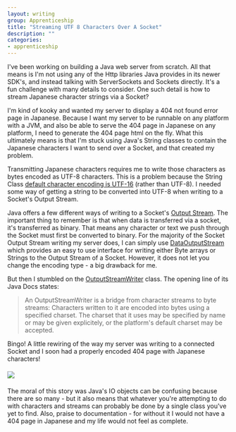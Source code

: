 ```yaml
---
layout: writing
group: Apprenticeship
title: "Streaming UTF 8 Characters Over A Socket"
description: ""
categories:
- apprenticeship
---
```


I've been working on building a Java web server from scratch. All that means is I'm not using any of the Http libraries Java provides in its newer SDK's, and instead talking with ServerSockets and Sockets directly. It's a fun challenge with many details to consider. One such detail is how to stream Japanese character strings via a Socket?

I'm kind of kooky and wanted my server to display a 404 not found error page in Japanese. Because I want my server to be runnable on any platform with a JVM, and also be able to serve the 404 page in Japanese on any platform, I need to generate the 404 page html on the fly. What this ultimately means is that I'm stuck using Java's String classes to contain the Japanese characters I want to send over a Socket, and that created my problem.

Transmitting Japanese characters requires me to write those characters as bytes encoded as UTF-8 characters. This is a problem because the String Class [default character encoding is UTF-16](http://docs.oracle.com/javase/1.5.0/docs/api/java/lang/String.html) (rather than UTF-8). I needed some way of getting a string to be converted into UTF-8 when writing to a Socket's Output Stream.

Java offers a few different ways of writing to a Socket's [Output Stream](http://docs.oracle.com/javase/1.4.2/docs/api/java/io/OutputStream.html). The important thing to remember is that when data is transferred via a socket, it's transferred as binary. That means any character or text we push through the Socket must first be converted to binary. For the majority of the Socket Output Stream writing my server does, I can simply use [DataOutputStream](http://docs.oracle.com/javase/1.4.2/docs/api/java/io/DataOutputStream.html) which provides an easy to use interface for writing either Byte arrays or Strings to the Output Stream of a Socket. However, it does not let you change the encoding type - a big drawback for me.

But then I stumbled on the [OutputStreamWriter](http://docs.oracle.com/javase/1.5.0/docs/api/java/io/OutputStreamWriter.html) class. The opening line of its Java Docs states:

> An OutputStreamWriter is a bridge from character streams to byte streams: Characters written to it are encoded into bytes using a specified charset. The charset that it uses may be specified by name or may be given explicitely, or the platform's default charset may be accepted.

Bingo! A little rewiring of the way my server was writing to a connected Socket and I soon had a properly encoded 404 page with Japanese characters!

<div style="width: 700px; margin: 20px auto;">
  <img src="http://i.imgur.com/7aHfFxp.png" />
</div>

The moral of this story was Java's IO objects can be confusing because there are so many - but it also means that whatever you're attempting to do with characters and streams can probably be done by a single class you've yet to find. Also, praise to documentation - for without it I would not have a 404 page in Japanese and my life would not feel as complete.






